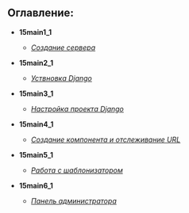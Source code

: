 ## Оглавление:  
- **15main1_1**
    - [*Создание сервера*][1]

- **15main2_1**
    - [*Уствновка Django*][2]

- **15main3_1**
    - [*Настройка проекта Django*][3]

- **15main4_1**
    - [*Создание компонента и отслеживание URL*][4]

- **15main5_1**
    - [*Работа с шаблонизатором*][5]

- **15main6_1**
    - [*Панель администратора*][6]







[1]:https://github.com/InsPekToP/15_module_lessons/blob/master/15main1_1/server.py
[2]:https://github.com/InsPekToP/15_module_lessons/blob/master/15main2_1/install_django.txt
[3]:https://github.com/InsPekToP/15_module_lessons/blob/master/15main3_1/instruction.py
[4]:https://github.com/InsPekToP/15_module_lessons/blob/master/15main4_1/instruction.py
[5]:https://github.com/InsPekToP/15_module_lessons/blob/master/15main5_1/instruction.py
[6]:https://github.com/InsPekToP/15_module_lessons/blob/master/15main6_1/instruction.py